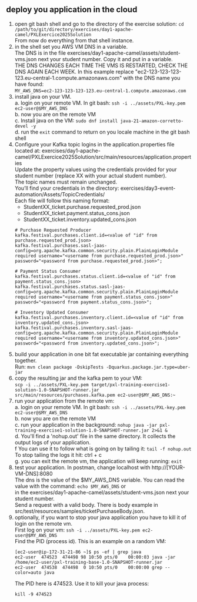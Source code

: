 ## deploy you application in the cloud

1. open git bash shell and go to the directory of the exercise solution: `cd /path/to/git/directory/exercises/day1-apache-camel/PXLExercice2025Solution`  
   From now do everything from that shell instance.
2. in the shell set you AWS VM DNS in a variable.  
   The DNS is in the file exercises/day1-apache-camel/assets/student-vms.json next your student number. Copy it and put in a variable.  
   THE DNS CHANGES EACH TIME THE VMS IS RESTARTED, CHECK THE DNS AGAIN EACH WEEK.
   In this example replace "ec2-123-123-123-123.eu-central-1.compute.amazonaws.com" with the DNS name you have found:  
   `MY_AWS_DNS=ec2-123-123-123-123.eu-central-1.compute.amazonaws.com`
3. install java on your VM.  
   a. login on your remote VM. In git bash: `ssh -i ../assets/PXL-key.pem ec2-user@$MY_AWS_DNS`  
   b. now you are on the remote VM  
   c. Install java on the VM: `sudo dnf install java-21-amazon-corretto-devel -y`  
   d. run the `exit` command to return on you locale machine in the git bash shell  
4. Configure your Kafka topic logins in the application.properties file located at: exercises/day1-apache-camel/PXLExercice2025Solution/src/main/resources/application.properties  
   Update the property values using the credentials provided for your student number (replace XX with your actual student number).  
   The topic names must remain unchanged.  
   You’ll find your credentials in the directory: exercises/day3-event-automation/Assets/TopicCredentials/  
   Each file will follow this naming format:  
   - StudentXX_ticket.purchase.requested_prod.json
   - StudentXX_ticket.payment.status_cons.json
   - StudentXX_ticket.inventory.updated_cons.json
   ```properties
   # Purchase Requested Producer
   kafka.festival.purchases.client.id=<value of "id" from purchase.requested_prod.json>
   kafka.festival.purchases.sasl-jaas-config=org.apache.kafka.common.security.plain.PlainLoginModule required username="<username from purchase.requested_prod.json>" password="<password from purchase.requested_prod.json>";
   
   # Payment Status Consumer
   kafka.festival.purchases.status.client.id=<value of "id" from payment.status_cons.json>
   kafka.festival.purchases.status.sasl-jaas-config=org.apache.kafka.common.security.plain.PlainLoginModule required username="<username from payment.status_cons.json>" password="<password from payment.status_cons.json>";
   
   # Inventory Updated Consumer
   kafka.festival.purchases.inventory.client.id=<value of "id" from inventory.updated_cons.json>
   kafka.festival.purchases.inventory.sasl-jaas-config=org.apache.kafka.common.security.plain.PlainLoginModule required username="<username from inventory.updated_cons.json>" password="<password from inventory.updated_cons.json>";
   ```
5. build your application in one bit fat executable jar containing everything together.  
   Run: `mvn clean package -DskipTests -Dquarkus.package.jar.type=uber-jar`  
6. copy the resulting jar and the kafka pem to your VM:   
   `scp -i ../assets/PXL-key.pem target/pxl-training-exercise1-solution-1.0-SNAPSHOT-runner.jar src/main/resources/purchases.kafka.pem ec2-user@$MY_AWS_DNS:~`
7. run your application from the remote vm:  
   a. login on your remote VM. In git bash: `ssh -i ../assets/PXL-key.pem ec2-user@$MY_AWS_DNS`  
   b. now you are on the remote VM  
   c. run your application in the background: `nohup java -jar pxl-training-exercise1-solution-1.0-SNAPSHOT-runner.jar 2>&1 &`  
   d. You'll find a 'nohup.out' file in the same directory. It collects the output logs of your application.  
   f You can use it to follow what is going on by tailing it: `tail -f nohup.out`  
     To stop tailing the logs it hit: ctrl + c  
   g. you can exit the remote vm, the application will keep running: `exit`  
8. test your application. In postman, change localhost with http://[YOUR-VM-DNS]:8080  
   The dns is the value of the $MY_AWS_DNS variable. You can read the value with the command: `echo $MY_AWS_DNS` or  
   in the exercises/day1-apache-camel/assets/student-vms.json next your student number.  
   Send a request with a valid body. There is body example in src/test/resources/samples/ticketPurchaseBody.json.
9. optionally, if you want to stop your java application you have to kill it of login on the remote vm.  
   First log on your vm: `ssh -i ../assets/PXL-key.pem ec2-user@$MY_AWS_DNS`  
   Find the PID (process id). This is an example on a random VM:  
   ```shell
   [ec2-user@ip-172-31-21-86 ~]$ ps -ef | grep java
   ec2-user  474523  474498 98 10:50 pts/0    00:00:03 java -jar /home/ec2-user/pxl-training-base-1.0-SNAPSHOT-runner.jar
   ec2-user  474538  474498  0 10:50 pts/0    00:00:00 grep --color=auto java
   ```
   The PID here is 474523. Use it to kill your java process:
   ```shell
   kill -9 474523
   ```